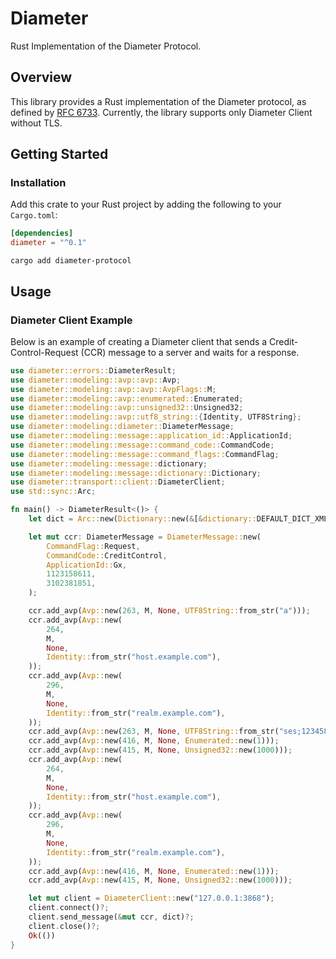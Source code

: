 # Diameter

Rust Implementation of the Diameter Protocol.

## Overview

This library provides a Rust implementation of the Diameter protocol, as defined by [RFC 6733](https://tools.ietf.org/html/rfc6733).
Currently, the library supports only Diameter Client without TLS.

## Getting Started

### Installation
Add this crate to your Rust project by adding the following to your `Cargo.toml`:

```toml
[dependencies]
diameter = "^0.1"
```

```shell
cargo add diameter-protocol
```

## Usage

### Diameter Client Example
Below is an example of creating a Diameter client that sends a Credit-Control-Request (CCR) message to a server and waits for a response.


```rust
use diameter::errors::DiameterResult;
use diameter::modeling::avp::avp::Avp;
use diameter::modeling::avp::avp::AvpFlags::M;
use diameter::modeling::avp::enumerated::Enumerated;
use diameter::modeling::avp::unsigned32::Unsigned32;
use diameter::modeling::avp::utf8_string::{Identity, UTF8String};
use diameter::modeling::diameter::DiameterMessage;
use diameter::modeling::message::application_id::ApplicationId;
use diameter::modeling::message::command_code::CommandCode;
use diameter::modeling::message::command_flags::CommandFlag;
use diameter::modeling::message::dictionary;
use diameter::modeling::message::dictionary::Dictionary;
use diameter::transport::client::DiameterClient;
use std::sync::Arc;

fn main() -> DiameterResult<()> {
    let dict = Arc::new(Dictionary::new(&[&dictionary::DEFAULT_DICT_XML]));

    let mut ccr: DiameterMessage = DiameterMessage::new(
        CommandFlag::Request,
        CommandCode::CreditControl,
        ApplicationId::Gx,
        1123158611,
        3102381851,
    );

    ccr.add_avp(Avp::new(263, M, None, UTF8String::from_str("a")));
    ccr.add_avp(Avp::new(
        264,
        M,
        None,
        Identity::from_str("host.example.com"),
    ));
    ccr.add_avp(Avp::new(
        296,
        M,
        None,
        Identity::from_str("realm.example.com"),
    ));
    ccr.add_avp(Avp::new(263, M, None, UTF8String::from_str("ses;12345888")));
    ccr.add_avp(Avp::new(416, M, None, Enumerated::new(1)));
    ccr.add_avp(Avp::new(415, M, None, Unsigned32::new(1000)));
    ccr.add_avp(Avp::new(
        264,
        M,
        None,
        Identity::from_str("host.example.com"),
    ));
    ccr.add_avp(Avp::new(
        296,
        M,
        None,
        Identity::from_str("realm.example.com"),
    ));
    ccr.add_avp(Avp::new(416, M, None, Enumerated::new(1)));
    ccr.add_avp(Avp::new(415, M, None, Unsigned32::new(1000)));

    let mut client = DiameterClient::new("127.0.0.1:3868");
    client.connect()?;
    client.send_message(&mut ccr, dict)?;
    client.close()?;
    Ok(())
}
```